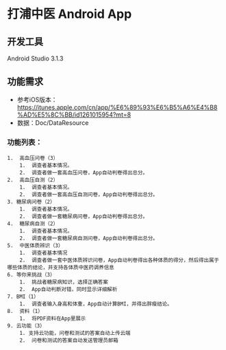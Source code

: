 # 打浦中医 Android App 

## 开发工具
Android Studio 3.1.3 

## 功能需求

- 参考iOS版本：https://itunes.apple.com/cn/app/%E6%89%93%E6%B5%A6%E4%B8%AD%E5%8C%BB/id1261015954?mt=8
- 数据：Doc/DataResource

### 功能列表：
```
1.  高血压问卷（3）
    1.  调查者基本情况。
    2.  调查者做一套高血压问卷，App自动判卷得出总分。
2.  高血压自测（2）
    1.  调查者基本情况。
    2.  调查者做一套高血压自测问卷，App自动判卷得出总分。
3. 糖尿病问卷（2）
    1.  调查者基本情况。
    2.  调查者做一套糖尿病问卷，App自动判卷得出总分。
4.  糖尿病自测（2）
    1.  调查者基本情况。
    2.  调查者做一套糖尿病自测问卷，App自动判卷得出总分。
5.  中医体质辨识（3）
    1.  调查者基本情况
    2.  调查者做一套中医体质辨识问卷，App自动判卷得出各种体质的得分，然后得出属于哪些体质的结论，并支持各体质中医药调养信息
6. 等你来挑战（3）
    1.  挑战者糖尿病知识，选择正确答案
    2.  App自动判断对错，同时显示详细解析
7. BMI（1）
    1.  调查者输入身高和体重，App自动计算BMI，并得出胖瘦结论。
8.  资料（1）
    1.  将PDF资料在App里展示
9. 云功能（3）
    1. 支持云功能，问卷和测试的答案自动上传云端
    2.  问卷和测试的答案自动发送管理员邮箱
```